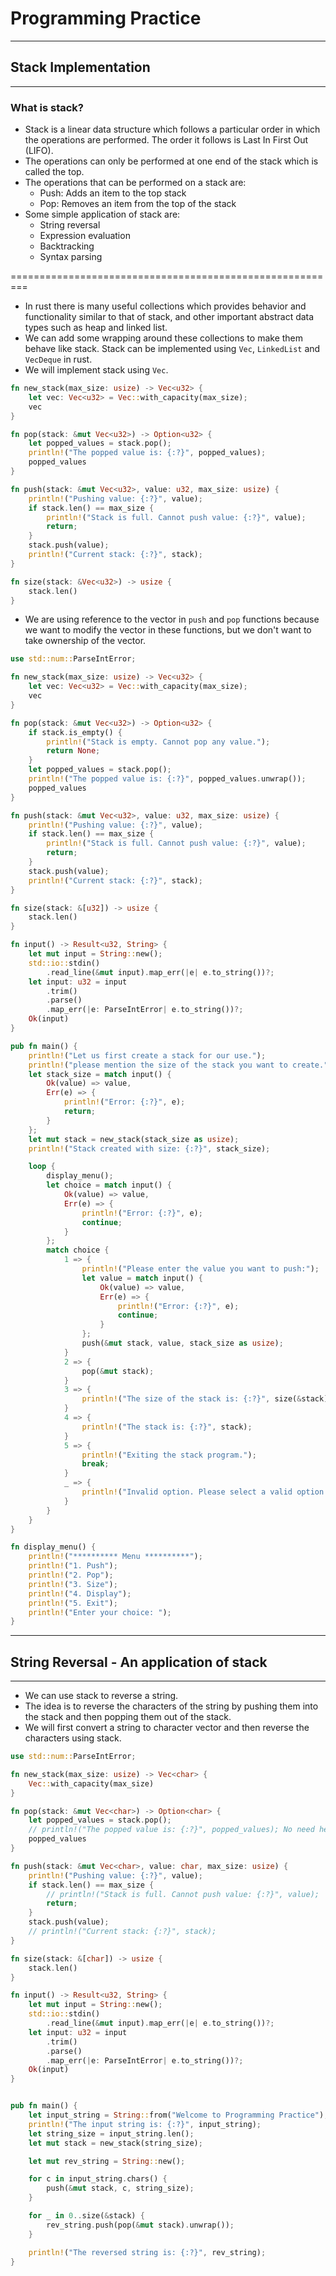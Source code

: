 # Programming Practice
---------------------------------------------------------
## Stack Implementation
---------------------------------------------------------
### What is stack?
- Stack is a linear data structure which follows a particular order in which the operations are performed. The order it follows is Last In First Out (LIFO).
- The operations can only be performed at one end of the stack which is called the top.
- The operations that can be performed on a stack are:
    - Push: Adds an item to the top stack
    - Pop: Removes an item from the top of the stack
- Some simple application of stack are:
    - String reversal
    - Expression evaluation
    - Backtracking
    - Syntax parsing

=========================================================
- In rust there is many useful collections which provides behavior and functionality similar to that of stack, and other important abstract data types such as heap and linked list.
- We can add some wrapping around these collections to make them behave like stack. Stack can be implemented using `Vec`, `LinkedList` and `VecDeque` in rust.
- We will implement stack using `Vec`.
```rust
fn new_stack(max_size: usize) -> Vec<u32> {
    let vec: Vec<u32> = Vec::with_capacity(max_size);
    vec
}

fn pop(stack: &mut Vec<u32>) -> Option<u32> {
    let popped_values = stack.pop();
    println!("The popped value is: {:?}", popped_values);
    popped_values
}

fn push(stack: &mut Vec<u32>, value: u32, max_size: usize) {
    println!("Pushing value: {:?}", value);
    if stack.len() == max_size {
        println!("Stack is full. Cannot push value: {:?}", value);
        return;
    }
    stack.push(value);
    println!("Current stack: {:?}", stack);
}

fn size(stack: &Vec<u32>) -> usize {
    stack.len()
}
```
- We are using reference to the vector in `push` and `pop` functions because we want to modify the vector in these functions, but we don't want to take ownership of the vector.
```rust
use std::num::ParseIntError;

fn new_stack(max_size: usize) -> Vec<u32> {
    let vec: Vec<u32> = Vec::with_capacity(max_size);
    vec
}

fn pop(stack: &mut Vec<u32>) -> Option<u32> {
    if stack.is_empty() {
        println!("Stack is empty. Cannot pop any value.");
        return None;
    }
    let popped_values = stack.pop();
    println!("The popped value is: {:?}", popped_values.unwrap());
    popped_values
}

fn push(stack: &mut Vec<u32>, value: u32, max_size: usize) {
    println!("Pushing value: {:?}", value);
    if stack.len() == max_size {
        println!("Stack is full. Cannot push value: {:?}", value);
        return;
    }
    stack.push(value);
    println!("Current stack: {:?}", stack);
}

fn size(stack: &[u32]) -> usize {
    stack.len()
}

fn input() -> Result<u32, String> {
    let mut input = String::new();
    std::io::stdin()
        .read_line(&mut input).map_err(|e| e.to_string())?;
    let input: u32 = input
        .trim()
        .parse()
        .map_err(|e: ParseIntError| e.to_string())?;
    Ok(input)
}

pub fn main() {
    println!("Let us first create a stack for our use.");
    println!("please mention the size of the stack you want to create.");
    let stack_size = match input() {
        Ok(value) => value,
        Err(e) => {
            println!("Error: {:?}", e);
            return;
        }
    };
    let mut stack = new_stack(stack_size as usize);
    println!("Stack created with size: {:?}", stack_size);

    loop {
        display_menu();
        let choice = match input() {
            Ok(value) => value,
            Err(e) => {
                println!("Error: {:?}", e);
                continue;
            }
        };
        match choice {
            1 => {
                println!("Please enter the value you want to push:");
                let value = match input() {
                    Ok(value) => value,
                    Err(e) => {
                        println!("Error: {:?}", e);
                        continue;
                    }
                };
                push(&mut stack, value, stack_size as usize);
            }
            2 => {
                pop(&mut stack);
            }
            3 => {
                println!("The size of the stack is: {:?}", size(&stack));
            }
            4 => {
                println!("The stack is: {:?}", stack);
            }
            5 => {
                println!("Exiting the stack program.");
                break;
            }
            _ => {
                println!("Invalid option. Please select a valid option.");
            }
        }
    }
}

fn display_menu() {
    println!("********** Menu **********");
    println!("1. Push");
    println!("2. Pop");
    println!("3. Size");
    println!("4. Display");
    println!("5. Exit");
    println!("Enter your choice: ");
}
```
---------------------------------------------------------
## String Reversal - An application of stack
---------------------------------------------------------
- We can use stack to reverse a string.
- The idea is to reverse the characters of the string by pushing them into the stack and then popping them out of the stack.
- We will first convert a string to character vector and then reverse the characters using stack.
```rust
use std::num::ParseIntError;

fn new_stack(max_size: usize) -> Vec<char> {
    Vec::with_capacity(max_size)
}

fn pop(stack: &mut Vec<char>) -> Option<char> {
    let popped_values = stack.pop();
    // println!("The popped value is: {:?}", popped_values); No need here, because no menu is displayed, since no user input is required.
    popped_values
}

fn push(stack: &mut Vec<char>, value: char, max_size: usize) {
    println!("Pushing value: {:?}", value);
    if stack.len() == max_size {
        // println!("Stack is full. Cannot push value: {:?}", value);
        return;
    }
    stack.push(value);
    // println!("Current stack: {:?}", stack);
}

fn size(stack: &[char]) -> usize {
    stack.len()
}

fn input() -> Result<u32, String> {
    let mut input = String::new();
    std::io::stdin()
        .read_line(&mut input).map_err(|e| e.to_string())?;
    let input: u32 = input
        .trim()
        .parse()
        .map_err(|e: ParseIntError| e.to_string())?;
    Ok(input)
}


pub fn main() {
    let input_string = String::from("Welcome to Programming Practice");
    println!("The input string is: {:?}", input_string);
    let string_size = input_string.len();
    let mut stack = new_stack(string_size);

    let mut rev_string = String::new();

    for c in input_string.chars() {
        push(&mut stack, c, string_size);
    }

    for _ in 0..size(&stack) {
        rev_string.push(pop(&mut stack).unwrap());
    }

    println!("The reversed string is: {:?}", rev_string);
}
```
